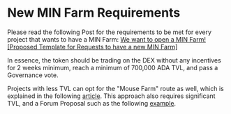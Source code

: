 # New MIN Farm Requirements

Please read the following Post for the requirements to be met for every project that wants to have a MIN Farm: [We want to open a MIN Farm! \[Proposed Template for Requests to have a new MIN Farm\]](https://forum.minswap.org/t/we-want-to-open-a-min-farm-proposed-template-for-requests-to-have-a-new-min-farm/1008)

In essence, the token should be trading on the DEX without any incentives for 2 weeks minimum, reach a minimum of 700,000 ADA TVL, and pass a Governance vote.&#x20;

Projects with less TVL can opt for the "Mouse Farm" route as well, which is explained in the following [article](https://t.co/qcwsFxHIb6). This approach also requires significant TVL, and a Forum Proposal such as the following [example](https://forum.minswap.org/t/adding-yummi-and-min-yield-farming-for-the-yummi-ada-pool-using-a-mouse-farm/1616).
